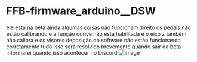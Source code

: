 # FFB-firmware_arduino__DSW
ele está na beta ainda algumas coisas não funcionam direito
os pedais não estão calibrando
e a função odrive não está habilitada
e o eixo z também não calibra
e os visores deposição do software não estão funcionando corretamente
tudo isso será resolvido brevemente quando sair da beta informarei quando isso acontecer no Discord
![image](https://github.com/Valdemir-DSW/FFB-firmware_arduino__DSW/assets/134114016/5266fea6-88ae-4809-93fb-7128c77babee)
